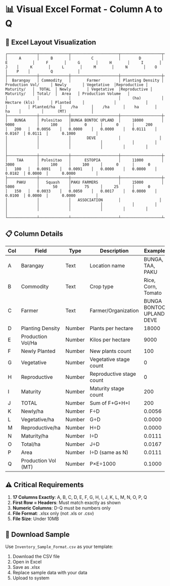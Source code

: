 # 📊 Visual Excel Format - Column A to Q

## 🎯 **Excel Layout Visualization**

```
┌─────────────┬─────────────┬─────────────────────┬──────────────────┬─────────────────────┬─────────────┬─────────────┬─────────────┬─────────────┬─────────┬─────────────┬─────────────┬─────────────┬─────────────┬─────────┬─────────┬─────────────────────┐
│     A       │     B       │         C           │        D         │         E           │     F       │     G       │     H       │     I       │    J    │     K       │     L       │     M       │     N       │    O    │    P    │         Q           │
├─────────────┼─────────────┼─────────────────────┼──────────────────┼─────────────────────┼─────────────┼─────────────┼─────────────┼─────────────┼─────────┼─────────────┼─────────────┼─────────────┼─────────────┼─────────┼─────────┼─────────────────────┤
│  Barangay   │ Commodity   │       Farmer        │ Planting Density │ Production Vol/     │ Newly       │ Vegetative  │Reproductive │ Maturity/   │  TOTAL  │ Newly       │ Vegetative  │Reproductive │ Maturity/   │ Total/  │  Area   │ Production Volume   │
│             │             │                     │     (ha)         │ Hectare (kls)       │ Planted     │             │             │             │         │ Planted/ha  │    /ha      │    /ha      │    ha       │   ha    │         │      (MT)           │
├─────────────┼─────────────┼─────────────────────┼──────────────────┼─────────────────────┼─────────────┼─────────────┼─────────────┼─────────────┼─────────┼─────────────┼─────────────┼─────────────┼─────────────┼─────────┼─────────┼─────────────────────┤
│   BUNGA     │ Polesitao   │BUNGA BONTOC UPLAND  │     18000        │       9000          │     100     │      0      │      0      │     200     │   200   │   0.0056    │   0.0000    │   0.0000    │   0.0111    │ 0.0167  │ 0.0111  │      0.1000         │
│             │             │       DEVE          │                 │                     │             │             │             │             │         │             │             │             │             │         │         │                     │
├─────────────┼─────────────┼─────────────────────┼──────────────────┼─────────────────────┼─────────────┼─────────────┼─────────────┼─────────────┼─────────┼─────────────┼─────────────┼─────────────┼─────────────┼─────────┼─────────┼─────────────────────┤
│    TAA      │ Polesitao   │      ESTOPIA        │     11000        │       3000          │     100     │     100     │      0      │      0      │   100   │   0.0091    │   0.0091    │   0.0000    │   0.0000    │ 0.0182  │ 0.0000  │      0.0000         │
├─────────────┼─────────────┼─────────────────────┼──────────────────┼─────────────────────┼─────────────┼─────────────┼─────────────┼─────────────┼─────────┼─────────────┼─────────────┼─────────────┼─────────────┼─────────┼─────────┼─────────────────────┤
│    PAKU     │   Squash    │PAKU FARMERS         │     15000        │       5000          │      50     │      75     │     25      │      0      │   150   │   0.0033    │   0.0050    │   0.0017    │   0.0000    │ 0.0100  │ 0.0000  │      0.0000         │
│             │             │   ASSOCIATION       │                 │                     │             │             │             │             │         │             │             │             │             │         │         │                     │
└─────────────┴─────────────┴─────────────────────┴──────────────────┴─────────────────────┴─────────────┴─────────────┴─────────────┴─────────────┴─────────┴─────────────┴─────────────┴─────────────┴─────────────┴─────────┴─────────┴─────────────────────┘
```

## 📋 **Column Details**

| Col | Field | Type | Description | Example |
|-----|-------|------|-------------|---------|
| A | Barangay | Text | Location name | BUNGA, TAA, PAKU |
| B | Commodity | Text | Crop type | Rice, Corn, Tomato |
| C | Farmer | Text | Farmer/Organization | BUNGA BONTOC UPLAND DEVE |
| D | Planting Density | Number | Plants per hectare | 18000 |
| E | Production Vol/Ha | Number | Kilos per hectare | 9000 |
| F | Newly Planted | Number | New plants count | 100 |
| G | Vegetative | Number | Vegetative stage count | 0 |
| H | Reproductive | Number | Reproductive stage count | 0 |
| I | Maturity | Number | Maturity stage count | 200 |
| J | TOTAL | Number | Sum of F+G+H+I | 200 |
| K | Newly/ha | Number | F÷D | 0.0056 |
| L | Vegetative/ha | Number | G÷D | 0.0000 |
| M | Reproductive/ha | Number | H÷D | 0.0000 |
| N | Maturity/ha | Number | I÷D | 0.0111 |
| O | Total/ha | Number | J÷D | 0.0167 |
| P | Area | Number | I÷D (same as N) | 0.0111 |
| Q | Production Vol (MT) | Number | P×E÷1000 | 0.1000 |

## ⚠️ **Critical Requirements**

1. **17 Columns Exactly**: A, B, C, D, E, F, G, H, I, J, K, L, M, N, O, P, Q
2. **First Row = Headers**: Must match exactly as shown
3. **Numeric Columns**: D-Q must be numbers only
4. **File Format**: .xlsx only (not .xls or .csv)
5. **File Size**: Under 10MB

## 📁 **Download Sample**

Use `Inventory_Sample_Format.csv` as your template:
1. Download the CSV file
2. Open in Excel
3. Save as .xlsx
4. Replace sample data with your data
5. Upload to system




